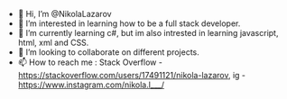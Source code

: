 - 👋 Hi, I’m @NikolaLazarov
- 👀 I’m interested in learning how to be a full stack developer.
- 🌱 I’m currently learning c#, but im also intrested in learning javascript, html, xml and CSS.
- 💞️ I’m looking to collaborate on different projects.
- 📫 How to reach me : Stack Overflow - https://stackoverflow.com/users/17491121/nikola-lazarov, ig - https://www.instagram.com/nikola.l___/

<!---
lemonikola/lemonikola is a ✨ special ✨ repository because its `README.md` (this file) appears on your GitHub profile.
You can click the Preview link to take a look at your changes.
--->
